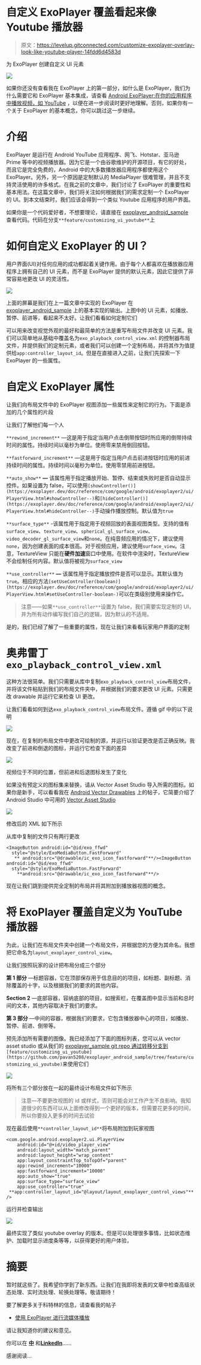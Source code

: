 # 自定义 ExoPlayer 覆盖看起来像 Youtube 播放器

> 原文：<https://levelup.gitconnected.com/customize-exoplayer-overlay-look-like-youtube-player-14fdd6d4583d>

为 ExoPlayer 创建自定义 UI 元素

![](img/56b40e0ec10f35ac57336d4dcf48cfed.png)

如果你还没有查看我在 ExoPlayer 上的第一部分，如什么是 ExoPlayer，我们为什么需要它和 ExoPlayer 基本集成，请查看 [Android ExoPlayer:在你的应用程序中播放视频，如 YouTube](https://medium.com/better-programming/android-exoplayer-play-videos-in-your-app-like-youtube-486853913397) ，以便在进一步阅读时更好地理解。否则，如果你有一个关于 ExoPlayer 的基本概念，你可以跳过这一步继续。

# 介绍

ExoPlayer 是运行在 Android YouTube 应用程序、网飞、Hotstar、亚马逊 Prime 等中的视频播放器。因为它是一个由谷歌维护的开源项目，有它的好处，而且它是完全免费的，Android 中的大多数播放器应用程序都使用这个 ExoPlayer。另外，另一个原因是定制默认的 MediaPlayer 很难管理，并且不支持灵活使用的许多格式。在我之前的文章中，我们讨论了 ExoPlayer 的重要性和基本用法。在这篇文章中，我们将关注如何根据我们的需求定制一个 ExoPlayer 的 UI。到本文结束时，我们应该会得到一个类似 Youtube 应用程序的用户界面。

如果你是一个代码爱好者，不想要理论，请直接在 [exoplayer_android_sample](https://github.com/pavan5208/exoplayer_android_sample/tree/feature/customizing_ui_youtube) 查看代码。代码在分支`**feature/customizing_ui_youtube**`上

# 如何自定义 ExoPlayer 的 UI？

用户界面(UI)对任何应用的成功都起着关键作用。由于每个人都喜欢在播放器应用程序上拥有自己的 UI 元素，而不是 ExoPlayer 提供的默认元素，因此它提供了非常容易地更改 UI 的灵活性。

![](img/b1a2b5beec283a0a51365c636885c7c3.png)

上面的屏幕是我们在上一篇文章中实现的 ExoPlayer 在 [exoplayer_android_sample](https://github.com/pavan5208/exoplayer_android_sample) 上的基本实现的输出。上图中的 UI 元素，如播放、暂停、前进等，看起来不太好。让我们看看如何定制它们

可以用来改变视觉外观的最好和最简单的方法是重写布局文件并改变 UI 元素。我们可以简单地从基础中覆盖名为`exo_playback_control_view.xml` 的控制器布局文件，并提供我们的定制元素，或者我们可以创建一个定制布局，并将其作为值提供给`app:controller_layout_id`。但是在直接进入之前，让我们先探索一下 ExoPlayer 的一些属性。

# 自定义 ExoPlayer 属性

让我们向布局文件中的 ExoPlayer 视图添加一些属性来定制它的行为。下面是添加的几个属性的片段

让我们了解他们每一个人

`**rewind_increment**` —这是用于指定当用户点击倒带按钮时所应用的倒带持续时间的属性。持续时间以毫秒为单位。使用零来禁用倒回按钮。

`**fastforward_increment**` —这是用于指定当用户点击前进按钮时应用的前进持续时间的属性。持续时间以毫秒为单位。使用零禁用前进按钮。

`**auto_show**` **—** 该属性用于指定播放开始、暂停、结束或失败时是否自动显示控件。如果设置为 false，可以使用`[showController()](https://exoplayer.dev/doc/reference/com/google/android/exoplayer2/ui/PlayerView.html#showController--)`和`[hideController()](https://exoplayer.dev/doc/reference/com/google/android/exoplayer2/ui/PlayerView.html#hideController--)`手动操作播放控制。默认值为`true`

`**surface_type**` -该属性用于指定用于视频回放的表面视图类型。支持的值有`surface_view`、`texture_view`、`spherical_gl_surface_view`、`video_decoder_gl_surface_view`和`none`。在纯音频应用的情况下，建议使用`none`，因为创建表面的成本很高。对于视频应用，建议使用`surface_view`。注意，TextureView 只能在**硬件加速**窗口中使用。在软件中渲染时，TextureView 不会绘制任何内容。默认值将被视为`surface_view`

`**use_controller**` **—** 该属性用于指定播放控件是否可以显示。其默认值为`true`。相应的方法`[setUseController(boolean)](https://exoplayer.dev/doc/reference/com/google/android/exoplayer2/ui/PlayerView.html#setUseController-boolean-)`可以在类级别使用来操作它。

> 注意——如果`**use_controller**`设置为 false，我们需要实现定制的 UI，并为所有动作编写我们自己的逻辑，因为默认的不适用。

是的，我们已经了解了一些重要的属性，现在让我们来看看玩家用户界面的定制

# 奥弗雷丁`exo_playback_control_view.xml`

这种方法很简单。我们只需要从库中复制`exo_playback_control_view`布局文件，并将该文件粘贴到我们的布局文件夹中，并根据我们的要求更改 UI 元素。只需更改 drawable 并运行它来检查 UI 更改。

让我们看看如何到达`exo_playback_control_view`布局文件。遵循 gif 中的以下说明

![](img/13352cf1857e6c7f8415043c7f42aedd.png)

现在，在复制的布局文件中更改可绘制的源，并运行以验证更改是否正确反映。我改变了前进和倒退的图标，并运行它检查下面的差异

![](img/7af549d49c4b37d88e3351b5bdaf3b0b.png)

视频位于不同的位置，但前进和后退图标发生了变化

如果没有预定义的图标集来替换，请从 Vector Asset Studio 导入所需的图标。如果你是新手，可以看看我在 [Android Vector Drawables](https://medium.com/android-dev-hacks/android-vector-drawables-bfb515ba8f2e) 上的帖子，它简要介绍了 Android Studio 中可用的 [Vector Asset Studio](https://medium.com/android-dev-hacks/android-vector-drawables-bfb515ba8f2e)

![](img/3920a762cc1ec2918176b2832cb4a844.png)

修改后的 XML 如下所示

从库中复制的文件只有两行更改

```
<ImageButton android:id="@id/exo_ffwd"
  style="@style/ExoMediaButton.FastForward"
   ** android:src="@drawable/ic_exo_icon_fastforward"**/><ImageButton android:id="@id/exo_ffwd"
  style="@style/ExoMediaButton.FastForward"
    **android:src="@drawable/ic_exo_icon_fastforward"**/>
```

现在让我们跳到提供完全定制的布局并将其附加到播放器视图的概念。

# 将 ExoPlayer 覆盖自定义为 YouTube 播放器

为此，让我们在布局文件夹中创建一个布局文件，并根据您的方便为其命名。我想把它命名为`layout_exoplayer_control_view`。

让我们按照玩家的设计把布局分成三个部分

**第 1 部分** —标题容器，它在顶部保存用于信息目的的项目，如标题、副标题、消除覆盖的十字，以及根据我们的要求的其他内容。

**Section 2** —底部容器，容纳底部的项目，如搜索栏，在覆盖图中显示当前和总时间的文本，其他内容取决于我们的要求。

**第 3 部分** —中间的容器，根据我们的要求，它包含播放器中心的项目，如播放、暂停、前进、倒带等。

预先添加所有需要的图像。我已经添加了下面的图标列表，您可以从 vector asset studio 或从我们的 [exoplayer_sample git repo 通过转移分支到](https://github.com/pavan5208/exoplayer_android_sample/tree/feature/customizing_ui_youtube) `[feature/customizing_ui_youtube](https://github.com/pavan5208/exoplayer_android_sample/tree/feature/customizing_ui_youtube)`来使用它们

![](img/88b250cac8c19b6ba18f6451ea260e83.png)

将所有三个部分放在一起的最终设计布局文件如下所示

> 注意—不要更改视图的 id 或样式，否则可能会对工作产生不良影响。我知道很少的东西可以从上面修改得到一个更好的版本，但需要花更多的时间，所以你要投入更多的时间去试验

现在最后使用`**controller_layout_id**`将布局附加到玩家视图

```
<com.google.android.exoplayer2.ui.PlayerView
    android:id="@+id/video_player_view"
    android:layout_width="match_parent"
    android:layout_height="wrap_content"
    app:layout_constraintTop_toTopOf="parent"
    app:rewind_increment="10000"
    app:fastforward_increment="10000"
    app:auto_show="true"
    app:surface_type="surface_view"
    app:use_controller="true"
 **app:controller_layout_id="@layout/layout_exoplayer_control_views"**    />
```

运行并检查输出

![](img/56b40e0ec10f35ac57336d4dcf48cfed.png)

最终实现了类似 youtube overlay 的版本。但是可以处理很多事情，比如状态维护、加载时显示进度条等等，以获得更好的用户体验，

# 摘要

暂时就这些了。我希望你学到了新东西。让我们在我即将发表的文章中检查高级状态处理、实时流处理、轮换处理等。敬请期待！

要了解更多关于科特林的信息，请查看我的帖子

*   [使用 ExoPlayer 进行流媒体播放](https://medium.com/@pavan.careers5208/kotlin-guide-for-beginners-5ba6018b5368#0)

请让我知道你的建议和意见。

你可以在 [**中**](https://medium.com/@pavan.careers5208) 和[**LinkedIn**](https://www.linkedin.com/in/satya-pavan-kumar-kantamani-61770a9b/)……

感谢阅读…